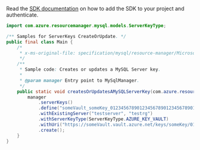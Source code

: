 Read the [SDK documentation](https://github.com/Azure/azure-sdk-for-java/blob/azure-resourcemanager-mysql_1.0.2/sdk/mysql/azure-resourcemanager-mysql/README.md) on how to add the SDK to your project and authenticate.

```java
import com.azure.resourcemanager.mysql.models.ServerKeyType;

/** Samples for ServerKeys CreateOrUpdate. */
public final class Main {
    /*
     * x-ms-original-file: specification/mysql/resource-manager/Microsoft.DBforMySQL/stable/2020-01-01/examples/ServerKeyCreateOrUpdate.json
     */
    /**
     * Sample code: Creates or updates a MySQL Server key.
     *
     * @param manager Entry point to MySqlManager.
     */
    public static void createsOrUpdatesAMySQLServerKey(com.azure.resourcemanager.mysql.MySqlManager manager) {
        manager
            .serverKeys()
            .define("someVault_someKey_01234567890123456789012345678901")
            .withExistingServer("testserver", "testrg")
            .withServerKeyType(ServerKeyType.AZURE_KEY_VAULT)
            .withUri("https://someVault.vault.azure.net/keys/someKey/01234567890123456789012345678901")
            .create();
    }
}
```
